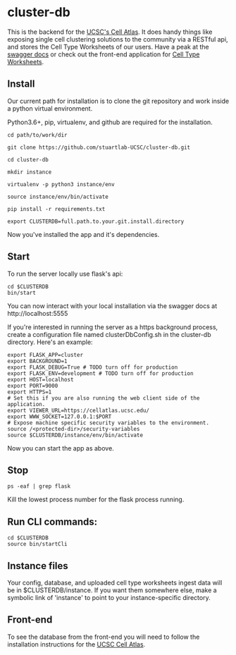 # cluster-db
This is the backend for the [UCSC's Cell Atlas](https://cellatlas.ucsc.edu/). It does handy things 
like exposing single cell clustering solutions
to the community via a RESTful api, and stores the Cell Type Worksheets of our users. Have a 
peak at the [swagger docs](https://cellatlasapi.ucsc.edu/)
or check out the front-end application for 
[Cell Type Worksheets](https://cellatlas.ucsc.edu/cell-type).


## Install

Our current path for installation is to clone the git repository and work inside a python virtual 
environment.

Python3.6+, pip, virtualenv, and github are required for the installation.
```
cd path/to/work/dir

git clone https://github.com/stuartlab-UCSC/cluster-db.git

cd cluster-db

mkdir instance

virtualenv -p python3 instance/env

source instance/env/bin/activate

pip install -r requirements.txt

export CLUSTERDB=full.path.to.your.git.install.directory
```
Now you've installed the app and it's dependencies.

## Start
To run the server locally use flask's api:
```
cd $CLUSTERDB
bin/start
```
You can now interact with your local installation via the swagger docs at 
http://localhost:5555

If you're interested in running the server as a https background process, 
create a configuration file named clusterDbConfig.sh
in the cluster-db directory. Here's an example:

```
export FLASK_APP=cluster
export BACKGROUND=1
export FLASK_DEBUG=True # TODO turn off for production
export FLASK_ENV=development # TODO turn off for production
export HOST=localhost
export PORT=9000
export HTTPS=1
# Set this if you are also running the web client side of the application.
export VIEWER_URL=https://cellatlas.ucsc.edu/
export WWW_SOCKET=127.0.0.1:$PORT
# Expose machine specific security variables to the environment.
source /<protected-dir>/security-variables
source $CLUSTERDB/instance/env/bin/activate
```
Now you can start the app as above.

## Stop
```
ps -eaf | grep flask
```
Kill the lowest process number for the flask process running.


## Run CLI commands:
```
cd $CLUSTERDB
source bin/startCli
```

## Instance files
Your config, database, and uploaded cell type worksheets ingest data will be in 
$CLUSTERDB/instance. If you want them somewhere else, make a symbolic link of 'instance'
to point to your instance-specific directory.

## Front-end
To see the database from the front-end you will need to follow the installation instructions for 
the [UCSC Cell Atlas](https://github.com/Stuartlab-UCSC/cell-atlas). 
